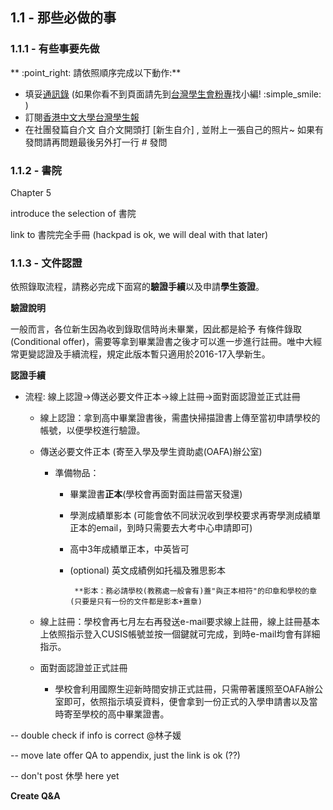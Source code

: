 ## **1.1 - 那些必做的事**

### 1.1.1 - 有些事要先做

** :point\_right: 請依照順序完成以下動作:**

* 填妥[通訊錄](https://www.facebook.com/groups/162461677166537/permalink/1293845780694782/) \(如果你看不到頁面請先到[台灣學生會粉專](https://www.facebook.com/CUHK.Taiwanese.Student.Association/)找小編! :simple\_smile: \)
* 訂閱[香港中文大學台灣學生報](https://www.facebook.com/cuhktsanews/)
* 在社團發篇自介文  自介文開頭打 \[新生自介\] , 並附上一張自己的照片~ 如果有發問請再問題最後另外打一行 ‪\#‎ 發問‬

### 1.1.2 - 書院

Chapter 5

introduce the selection of 書院

link to 書院完全手冊 \(hackpad is ok, we will deal with that later\)

### **1.1.3 - 文件認證**

依照錄取流程，請務必完成下面寫的**驗證手續**以及申請**學生簽證**。

**驗證說明**

一般而言，各位新生因為收到錄取信時尚未畢業，因此都是給予 有條件錄取 \(Conditional offer\)，需要等拿到畢業證書之後才可以進一步進行註冊。唯中大經常更變認證及手續流程，規定此版本暫只適用於2016-17入學新生。

**認證手續**

* 流程: 線上認證-&gt;傳送必要文件正本-&gt;線上註冊-&gt;面對面認證並正式註冊

  * 線上認證：拿到高中畢業證書後，需盡快掃描證書上傳至當初申請學校的帳號，以便學校進行驗證。
  * 傳送必要文件正本 \(寄至入學及學生資助處\(OAFA\)辦公室\)

    * 準備物品：

      * 畢業證書**正本**\(學校會再面對面註冊當天發還\)
      * 學測成績單影本 \(可能會依不同狀況收到學校要求再寄學測成績單正本的email，到時只需要去大考中心申請即可\)
      * 高中3年成績單正本，中英皆可
      * \(optional\) 英文成績例如托福及雅思影本

        ```
         **影本：務必請學校(教務處一般會有)蓋"與正本相符"的印章和學校的章(只要是只有一份的文件都是影本+蓋章)
        ```

  * 線上註冊：學校會再七月左右再發送e-mail要求線上註冊，線上註冊基本上依照指示登入CUSIS帳號並按一個鍵就可完成，到時e-mail均會有詳細指示。

  * 面對面認證並正式註冊

    * 學校會利用國際生迎新時間安排正式註冊，只需帶著護照至OAFA辦公室即可，依照指示填妥資料，便會拿到一份正式的入學申請書以及當時寄至學校的高中畢業證書。

-- double check if info is correct @林子媛

-- move late offer QA to appendix, just the link is ok \(??\)

-- don't post 休學 here yet

**Create Q&A**


